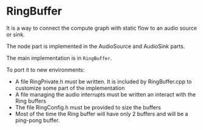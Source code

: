 # RingBuffer

It is a way to connect the compute graph with static flow to an audio source or sink.

The node part is implemented in the AudioSource and AudioSink parts.


The main implementation is in `RingBuffer`.


To port it to new environments:

- A file RingPrivate.h must be written. It is included by RingBuffer.cpp to customize some part of the implementation 
- A file managing the audio interrupts must be written an interact with the Ring buffers
- The file RingConfig.h must be provided to size the buffers
- Most of the time the Ring buffer will have only 2 buffers and will be a ping-pong buffer.

